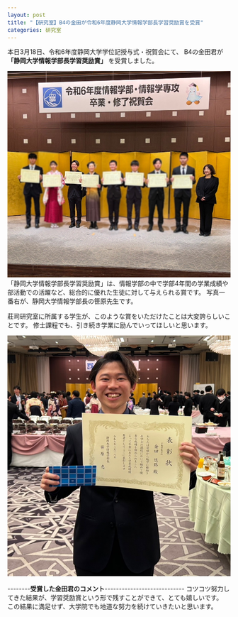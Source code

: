 ```yaml
---
layout: post
title: "【研究室】B4の金田が令和6年度静岡大学情報学部長学習奨励賞を受賞"
categories: 研究室
---
```


本日3月18日、令和6年度静岡大学学位記授与式・祝賀会にて、
B4の金田君が **「静岡大学情報学部長学習奨励賞」** を受賞しました。

![受賞1](/assets/img/posts/20250318/award_all.jpg "受賞者の写真")
「静岡大学情報学部長学習奨励賞」は、情報学部の中で学部4年間の学業成績や部活動での活躍など、総合的に優れた生徒に対して与えられる賞です。
写真一番右が、静岡大学情報学部長の笹原先生です。

莊司研究室に所属する学生が、このような賞をいただけたことは大変誇らしいことです。
修士課程でも、引き続き学業に励んでいってほしいと思います。

![受賞2](/assets/img/posts/20250318/award_kanada.jpg "受賞した金田君")

--------**受賞した金田君のコメント**----------------------------
コツコツ努力してきた結果が、学習奨励賞という形で残すことができて、とても嬉しいです。  
この結果に満足せず、大学院でも地道な努力を続けていきたいと思います。  